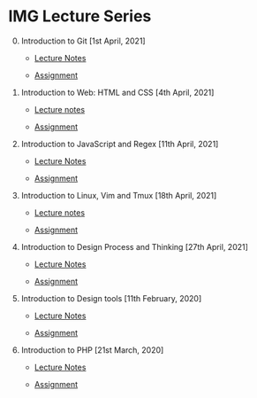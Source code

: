 # IMG Lecture Series

0. Introduction to Git [1st April, 2021]

   - [Lecture Notes](https://imgiitroorkee.github.io/img-2020-lecture-series/Lecture%200-%20Introduction%20to%20Git/Lecture%20notes.html)

   - [Assignment](https://docs.google.com/document/d/1U70rP_ilVplHdTxxKXxmQtR99EACpiE1aRe-9ilijUE/edit?usp=sharing)

1. Introduction to Web: HTML and CSS [4th April, 2021]

   - [Lecture notes](https://imgiitroorkee.github.io/img-2020-lecture-series/Lecture%201-%20Intro%20to%20Web_%20HTML+CSS/Lecture%20notes.html)

   - [Assignment](https://docs.google.com/document/d/1RaevEm3ue_DMULvtQfcvDB_qF3NczenSsCZjSOs2omc/edit?usp=sharing)

2. Introduction to JavaScript and Regex [11th April, 2021]

   - [Lecture Notes](https://imgiitroorkee.github.io/img-2020-lecture-series/Lecture%202-%20Introduction%20to%20JavaScript%20and%20Regex/Lecture%20notes.html)

   - [Assignment](https://docs.google.com/document/d/1-mnOuK5L3xEIak5xZXAExNOLHzC0G7aY1vilFstwcng/edit)

3. Introduction to Linux, Vim and Tmux [18th April, 2021]

   - [Lecture notes](https://imgiitroorkee.github.io/img-2020-lecture-series/Lecture%203-%20Introduction%20to%20Linux,%20Vim%20and%20Tmux/Lecture%20notes.html)

   - [Assignment](https://docs.google.com/document/d/1a8GD3n4r_cJmzc1vrZHMnayYULbiW-jv/edit)

4. Introduction to Design Process and Thinking [27th April, 2021]

   - [Lecture Notes](https://imgiitroorkee.github.io/img-2020-lecture-series/Lecture%204-%20Introduction%20to%20Design%20Process%20and%20Thinking/Lecture%20notes.pdf)

   - [Assignment](https://docs.google.com/document/d/1hx5bBV1V3kXwE5LUJ6LCzTtxtPGEx7fVtgj0fuoB8KQ/edit?usp=sharing)

5. Introduction to Design tools [11th February, 2020]

   - [Lecture Notes](https://imgiitroorkee.github.io/img-2020-lecture-series/Lecture%205-%20Introduction%20to%20Design%20Tools/Lecture%20notes.pdf)

   - [Assignment](https://docs.google.com/presentation/d/1rV_Sv7afWwGYFwVuhxZbrNPR3X7Eh96vVlEXrb8QFT0/edit?usp=sharing)

6. Introduction to PHP [21st March, 2020]

   - [Lecture Notes](https://imgiitroorkee.github.io/img-2020-lecture-series/Lecture%206-%20Introduction%20to%20PHP/Lecture%20notes.html)

   - [Assignment](https://docs.google.com/document/d/1gOpzJXjw3umbQWlO2QF7QgCdvX1smBH94Z-dE_C-ftM/edit?usp=sharing)
